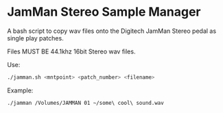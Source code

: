 # JamMan Stereo Sample Manager

A bash script to copy wav files onto the Digitech JamMan Stereo pedal as single play patches.

Files MUST BE 44.1khz 16bit Stereo wav files.

Use:
```bash
./jamman.sh <mntpoint> <patch_number> <filename>
```

Example:
```bash
./jamman /Volumes/JAMMAN 01 ~/some\ cool\ sound.wav
```
